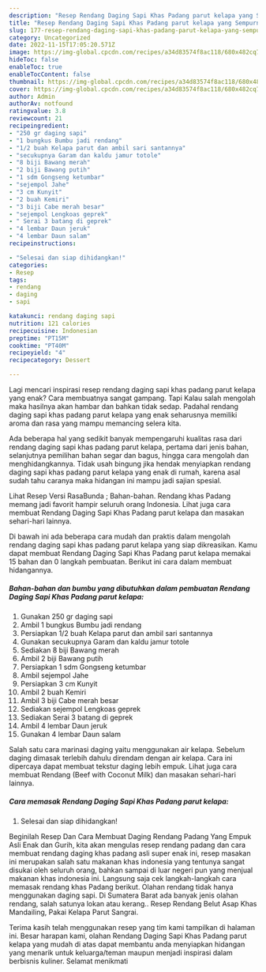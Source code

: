 ```yaml
---
description: "Resep Rendang Daging Sapi Khas Padang parut kelapa yang Sempurna "
title: "Resep Rendang Daging Sapi Khas Padang parut kelapa yang Sempurna "
slug: 177-resep-rendang-daging-sapi-khas-padang-parut-kelapa-yang-sempurna
category: Uncategorized
date: 2022-11-15T17:05:20.571Z
image: https://img-global.cpcdn.com/recipes/a34d83574f8ac118/680x482cq70/rendang-daging-sapi-khas-padang-parut-kelapa-foto-resep-utama.jpg
hideToc: false
enableToc: true
enableTocContent: false
thumbnail: https://img-global.cpcdn.com/recipes/a34d83574f8ac118/680x482cq70/rendang-daging-sapi-khas-padang-parut-kelapa-foto-resep-utama.jpg
cover: https://img-global.cpcdn.com/recipes/a34d83574f8ac118/680x482cq70/rendang-daging-sapi-khas-padang-parut-kelapa-foto-resep-utama.jpg
author: Admin
authorAv: notfound
ratingvalue: 3.8
reviewcount: 21
recipeingredient:
- "250 gr daging sapi"
- "1 bungkus Bumbu jadi rendang"
- "1/2 buah Kelapa parut dan ambil sari santannya"
- "secukupnya Garam dan kaldu jamur totole"
- "8 biji Bawang merah"
- "2 biji Bawang putih"
- "1 sdm Gongseng ketumbar"
- "sejempol Jahe"
- "3 cm Kunyit"
- "2 buah Kemiri"
- "3 biji Cabe merah besar"
- "sejempol Lengkoas geprek"
- " Serai 3 batang di geprek"
- "4 lembar Daun jeruk"
- "4 lembar Daun salam"
recipeinstructions:

- "Selesai dan siap dihidangkan!"
categories:
- Resep
tags:
- rendang
- daging
- sapi

katakunci: rendang daging sapi 
nutrition: 121 calories
recipecuisine: Indonesian
preptime: "PT15M"
cooktime: "PT40M"
recipeyield: "4"
recipecategory: Dessert

---
```



Lagi mencari inspirasi resep rendang daging sapi khas padang parut kelapa yang enak? Cara membuatnya sangat gampang. Tapi Kalau salah mengolah maka hasilnya akan hambar dan bahkan tidak sedap. Padahal rendang daging sapi khas padang parut kelapa yang enak seharusnya memiliki aroma dan rasa yang mampu memancing selera kita.


Ada beberapa hal yang sedikit banyak mempengaruhi kualitas rasa dari rendang daging sapi khas padang parut kelapa, pertama dari jenis bahan, selanjutnya pemilihan bahan segar dan bagus, hingga cara mengolah dan menghidangkannya. Tidak usah bingung jika hendak menyiapkan rendang daging sapi khas padang parut kelapa yang enak di rumah, karena asal sudah tahu caranya maka hidangan ini mampu jadi sajian spesial.

Lihat Resep Versi RasaBunda ; Bahan-bahan. Rendang khas Padang memang jadi favorit hampir seluruh orang Indonesia. Lihat juga cara membuat Rendang Daging Sapi Khas Padang parut kelapa dan masakan sehari-hari lainnya.


Di bawah ini ada beberapa cara mudah dan praktis dalam mengolah rendang daging sapi khas padang parut kelapa yang siap dikreasikan. Kamu dapat membuat Rendang Daging Sapi Khas Padang parut kelapa memakai 15 bahan dan 0 langkah pembuatan. Berikut ini cara dalam membuat hidangannya.

<!--inarticleads1-->

##### Bahan-bahan dan bumbu yang dibutuhkan dalam pembuatan Rendang Daging Sapi Khas Padang parut kelapa:

1. Gunakan 250 gr daging sapi
1. Ambil 1 bungkus Bumbu jadi rendang
1. Persiapkan 1/2 buah Kelapa parut dan ambil sari santannya
1. Gunakan secukupnya Garam dan kaldu jamur totole
1. Sediakan 8 biji Bawang merah
1. Ambil 2 biji Bawang putih
1. Persiapkan 1 sdm Gongseng ketumbar
1. Ambil sejempol Jahe
1. Persiapkan 3 cm Kunyit
1. Ambil 2 buah Kemiri
1. Ambil 3 biji Cabe merah besar
1. Sediakan sejempol Lengkoas geprek
1. Sediakan  Serai 3 batang di geprek
1. Ambil 4 lembar Daun jeruk
1. Gunakan 4 lembar Daun salam


Salah satu cara marinasi daging yaitu menggunakan air kelapa. Sebelum daging dimasak terlebih dahulu direndam dengan air kelapa. Cara ini dipercaya dapat membuat tekstur daging lebih empuk. Lihat juga cara membuat Rendang (Beef with Coconut Milk) dan masakan sehari-hari lainnya. 

<!--inarticleads2-->

##### Cara memasak Rendang Daging Sapi Khas Padang parut kelapa:


1. Selesai dan siap dihidangkan!

Beginilah Resep Dan Cara Membuat Daging Rendang Padang Yang Empuk Asli Enak dan Gurih, kita akan mengulas resep rendang padang dan cara membuat rendang daging khas padang asli super enak ini, resep masakan ini merupakan salah satu makanan khas indonesia yang tentunya sangat disukai oleh seluruh orang, bahkan sampai di luar negeri pun yang menjual makanan khas indonesia ini. Langsung saja cek langkah-langkah cara memasak rendang khas Padang berikut. Olahan rendang tidak hanya menggunakan daging sapi. Di Sumatera Barat ada banyak jenis olahan rendang, salah satunya lokan atau kerang.. Resep Rendang Belut Asap Khas Mandailing, Pakai Kelapa Parut Sangrai. 

Terima kasih telah menggunakan resep yang tim kami tampilkan di halaman ini. Besar harapan kami, olahan Rendang Daging Sapi Khas Padang parut kelapa yang mudah di atas dapat membantu anda menyiapkan hidangan yang menarik untuk keluarga/teman maupun menjadi inspirasi dalam berbisnis kuliner. Selamat menikmati
